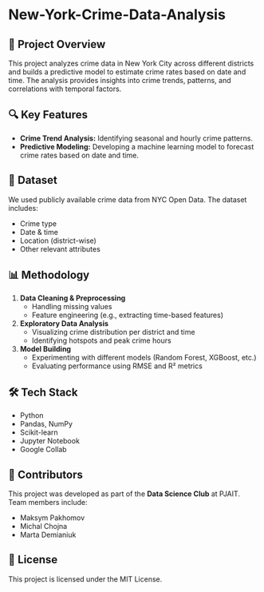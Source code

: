 # New-York-Crime-Data-Analysis  

## 📌 Project Overview  
This project analyzes crime data in New York City across different districts and builds a predictive model to estimate crime rates based on date and time. The analysis provides insights into crime trends, patterns, and correlations with temporal factors.  

## 🔍 Key Features  
- **Crime Trend Analysis:** Identifying seasonal and hourly crime patterns.  
- **Predictive Modeling:** Developing a machine learning model to forecast crime rates based on date and time.  

## 📂 Dataset  
We used publicly available crime data from NYC Open Data. The dataset includes:  
- Crime type  
- Date & time  
- Location (district-wise)  
- Other relevant attributes  

## 📊 Methodology  
1. **Data Cleaning & Preprocessing**  
   - Handling missing values  
   - Feature engineering (e.g., extracting time-based features)  
2. **Exploratory Data Analysis**  
   - Visualizing crime distribution per district and time  
   - Identifying hotspots and peak crime hours  
3. **Model Building**  
   - Experimenting with different models (Random Forest, XGBoost, etc.)  
   - Evaluating performance using RMSE and R² metrics  

## 🛠️ Tech Stack  
- Python  
- Pandas, NumPy  
- Scikit-learn  
- Jupyter Notebook
- Google Collab  

## 📜 Contributors  
This project was developed as part of the **Data Science Club** at PJAIT. Team members include:  
- Maksym Pakhomov
- Michal Chojna  
- Marta Demianiuk  

## 📄 License  
This project is licensed under the MIT License.  
